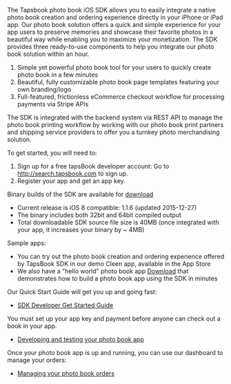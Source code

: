The Tapsbook photo book iOS SDK allows you to easily integrate a native photo book creation and ordering experience directly in your iPhone or iPad app. Our photo book solution offers a quick and simple experience for your app users to preserve memories and showcase their favorite photos in a beautiful way while enabling you to maximize your monetization.  The SDK provides three ready-to-use components to help you integrate our photo book solution within an hour.

1. Simple yet powerful photo book tool for your users to quickly create photo book in a few minutes
2. Beautiful, fully customizable photo book page templates featuring your own branding/logo
3. Full-featured, frictionless eCommerce checkout workflow for processing payments via Stripe APIs

The SDK is integrated with the backend system via REST API to manage the photo book printing workflow by working with our photo book print partners and shipping service providers to offer you a turnkey photo merchandising solution.

To get started, you will need to:

1. Sign up for a free tapsBook developer account: Go to http://search.tapsbook.com to sign up. 
2. Register your app and get an app key.

Binary builds of the SDK are available for [download](https://dl.dropboxusercontent.com/s/bwebjqfrpnbygt1/SDK-1.1.6.zip?dl=0)

- Current release is iOS 8 compatible: 1.1.6 (updated 2015-12-27) 
- The binary includes both 32bit and 64bit compiled output
- Total downloadable SDK source file size is 40MB (once integrated with your app, it increases your binary by ~ 4MB)

Sample apps:

 - You can try out the photo book creation and ordering experience offered by TapsBook SDK in our demo Cleen app, available in the App Store
 - We also have a "hello world" photo book app [Download](https://dl.dropboxusercontent.com/s/29uvn7gt1ucxfj9/photobook-sample-1.1.6.zip?dl=0) that demonstrates how to build a photo book app using the SDK in minutes
 
Our Quick Start Guide will get you up and going fast:

- [SDK Developer Get Started Guide](http://help.tapsbook.com/kb/development-get-started/tapsbook-ios-sdk-developer-guide)

You must set up your app key and payment before anyone can check out a book in your app.

- [Developing and testing your photo book app](http://help.tapsbook.com/kb/development-get-started/setup-your-photobook-app-for-test-and-production)

Once your photo book app is up and running, you can use our dashboard to manage your orders:

- [Managing your photo book orders](http://help.tapsbook.com/kb/development-get-started/track-and-manage-your-orders-using-tapsbook-backend)

